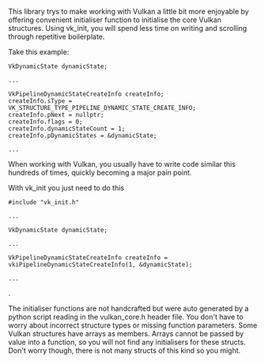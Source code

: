 This library trys to make working with Vulkan a little bit more enjoyable by offering convenient initialiser function to initialise the core Vulkan structures. Using vk_init, you will spend less time on writing and scrolling through repetitive boilerplate.

Take this example:

```
VkDynamicState dynamicState;

...

VkPipelineDynamicStateCreateInfo createInfo;
createInfo.sType = VK_STRUCTURE_TYPE_PIPELINE_DYNAMIC_STATE_CREATE_INFO;
createInfo.pNext = nullptr;
createInfo.flags = 0;
createInfo.dynamicStateCount = 1;
createInfo.pDynamicStates = &dynamicState;

...
```

When working with Vulkan, you usually have to write code similar this hundreds of times, quickly becoming a major pain point.

With vk_init you just need to do this

```
#include "vk_init.h"

...

VkDynamicState dynamicState;

...

VkPipelineDynamicStateCreateInfo createInfo = vkiPipelineDynamicStateCreateInfo(1, &dynamicState);

...
```
.

The initialiser functions are not handcrafted but were auto generated by a python script reading in the vulkan_core.h header file. You don't have to worry about incorrect structure types or missing function parameters. Some Vulkan structures have arrays as members. Arrays cannot be passed by value into a function, so you will not find any initialisers for these structs. Don't worry though, there is not many structs of this kind so you might.
